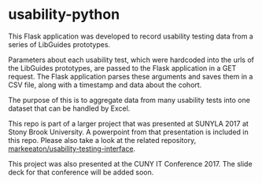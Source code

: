 # usability-python

This Flask application was developed to record usability testing data from a series of LibGuides prototypes.

Parameters about each usability test, which were hardcoded into the urls of the LibGuides prototypes, are passed to the Flask application in a GET request. The Flask application parses these arguments and saves them in a CSV file, along with a timestamp and data about the cohort.

The purpose of this is to aggregate data from many usability tests into one dataset that can be handled by Excel.

This repo is part of a larger project that was presented at SUNYLA 2017 at Stony Brook University. A powerpoint from that presentation is included in this repo. Please also take a look at the related repository, [markeeaton/usability-testing-interface](http://github.com/markeeaton/usability-testing-interface). 

This project was also presented at the CUNY IT Conference 2017. The slide deck for that conference will be added soon.
